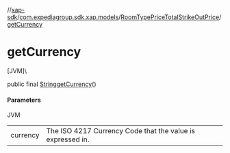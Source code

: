//[xap-sdk](../../../index.md)/[com.expediagroup.sdk.xap.models](../index.md)/[RoomTypePriceTotalStrikeOutPrice](index.md)/[getCurrency](get-currency.md)

# getCurrency

[JVM]\

public final [String](https://docs.oracle.com/javase/8/docs/api/java/lang/String.html)[getCurrency](get-currency.md)()

#### Parameters

JVM

| | |
|---|---|
| currency | The ISO 4217 Currency Code that the value is expressed in. |
